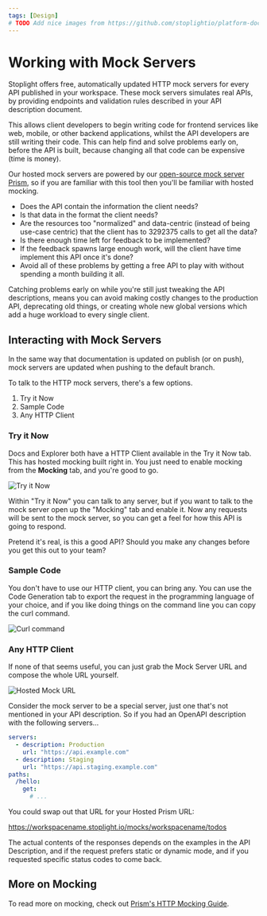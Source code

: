```yaml
---
tags: [Design]
# TODO Add nice images from https://github.com/stoplightio/platform-docs/issues/6 if things dont change a bunch
---
```


# Working with Mock Servers

Stoplight offers free, automatically updated HTTP mock servers for every API published in your workspace. These mock servers simulates real APIs, by providing endpoints and validation rules described in your API description document. 

This allows client developers to begin writing code for frontend services like web, mobile, or other backend applications, whilst the API developers are still writing their code. This can help find and solve problems early on, before the API is built, because changing all that code can be expensive (time is money).

Our hosted mock servers are powered by our [open-source mock server Prism](https://stoplight.io/open-source/prism), so if you are familiar with this tool then you'll be familiar with hosted mocking.

- Does the API contain the information the client needs?
- Is that data in the format the client needs?
- Are the resources too "normalized" and data-centric (instead of being use-case centric) that the client has to 3292375 calls to get all the data?
- Is there enough time left for feedback to be implemented?
- If the feedback spawns large enough work, will the client have time implement this API once it's done?
- Avoid all of these problems by getting a free API to play with without spending a month building it all.

Catching problems early on while you're still just tweaking the API descriptions, means you can avoid making costly changes to the production API, deprecating old things, or creating whole new global versions which add a huge workload to every single client.

## Interacting with Mock Servers

In the same way that documentation is updated on publish (or on push), mock servers are updated when pushing to the default branch. 

To talk to the HTTP mock servers, there's a few options.

1. Try it Now
2. Sample Code
3. Any HTTP Client

### Try it Now

Docs and Explorer both have a HTTP Client available in the Try it Now tab. This has hosted mocking built right in. You just need to enable mocking from the **Mocking** tab, and you're good to go.

![Try it Now](../assets/images/enable-mock.png)

Within "Try it Now" you can talk to any server, but if you want to talk to the mock server open up the "Mocking" tab and enable it. Now any requests will be sent to the mock server, so you can get a feel for how this API is going to respond. 

Pretend it's real, is this a good API? Should you make any changes before you get this out to your team? 

### Sample Code

You don't have to use our HTTP client, you can bring any. You can use the Code Generation tab to export the request in the programming language of your choice, and if you like doing things on the command line you can copy the curl command.

![Curl command](../assets/images/curl-command.png)

### Any HTTP Client

If none of that seems useful, you can just grab the Mock Server URL and compose the whole URL yourself.

![Hosted Mock URL](../assets/images/hosted-mock-url.gif)

Consider the mock server to be a special server, just one that's not mentioned in your API description. So if you had an OpenAPI description with the following servers...

```yaml
servers:
  - description: Production
    url: "https://api.example.com"
  - description: Staging
    url: "https://api.staging.example.com"
paths:
  /hello:
    get: 
      # ...
```

You could swap out that URL for your Hosted Prism URL:

<!-- markdown-link-check-disable -->
https://workspacename.stoplight.io/mocks/workspacename/todos
<!-- markdown-link-check-enable -->


The actual contents of the responses depends on the examples in the API Description, and if the request prefers static or dynamic mode, and if you requested specific status codes to come back. 

## More on Mocking

To read more on mocking, check out [Prism's HTTP Mocking Guide](https://meta.stoplight.io/docs/prism/docs/guides/01-mocking.md).
